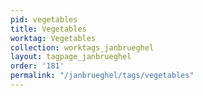 ```yaml
---
pid: vegetables
title: Vegetables
worktag: Vegetables
collection: worktags_janbrueghel
layout: tagpage_janbrueghel
order: '181'
permalink: "/janbrueghel/tags/vegetables"
---
```

